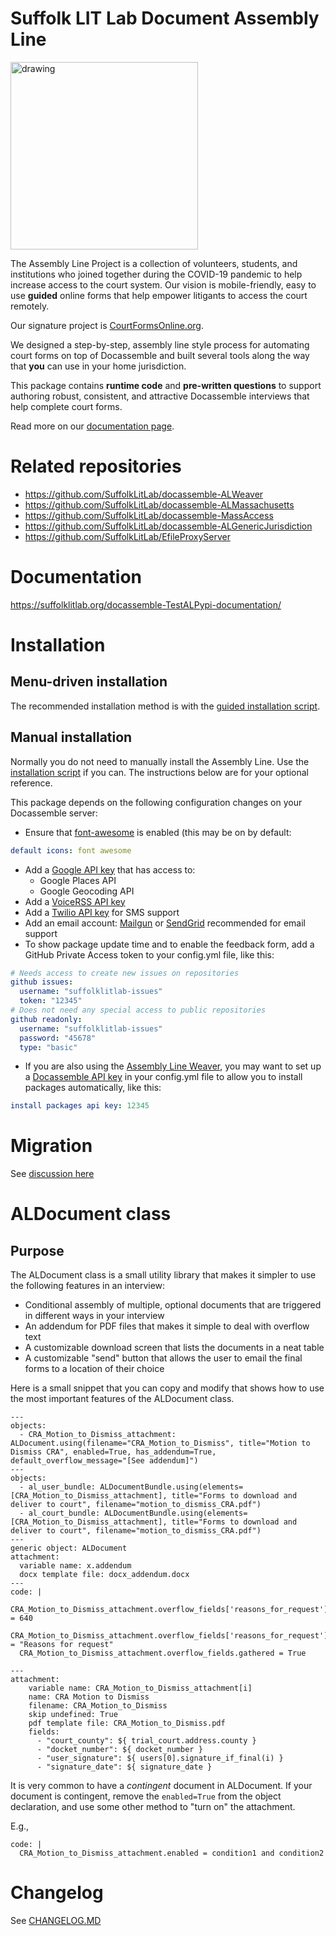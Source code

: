 # Suffolk LIT Lab Document Assembly Line

<img src="https://user-images.githubusercontent.com/7645641/142245862-c2eb02ab-3090-4e97-9653-bb700bf4c54d.png" alt="drawing" width="300" alt="work together" style="align: center;"/>

The Assembly Line Project is a collection of volunteers, students, and institutions who joined together
during the COVID-19 pandemic to help increase access to the court system. Our vision is mobile-friendly,
easy to use **guided** online forms that help empower litigants to access the court remotely.

Our signature project is [CourtFormsOnline.org](https://courtformsonline.org).

We designed a step-by-step, assembly line style process for automating court forms on top of Docassemble
and built several tools along the way that **you** can use in your home jurisdiction.

This package contains **runtime code** and **pre-written questions** to support authoring robust, 
consistent, and attractive Docassemble interviews that help complete court forms.

Read more on our [documentation page](https://suffolklitlab.org/docassemble-TestALPypi-documentation/).


# Related repositories

* https://github.com/SuffolkLitLab/docassemble-ALWeaver
* https://github.com/SuffolkLitLab/docassemble-ALMassachusetts
* https://github.com/SuffolkLitLab/docassemble-MassAccess
* https://github.com/SuffolkLitLab/docassemble-ALGenericJurisdiction
* https://github.com/SuffolkLitLab/EfileProxyServer

# Documentation

https://suffolklitlab.org/docassemble-TestALPypi-documentation/

# Installation

## Menu-driven installation

The recommended installation method is with the [guided installation script](https://suffolklitlab.org/docassemble-TestALPypi-documentation/docs/installation).

## Manual installation

Normally you do not need to manually install the Assembly Line. Use the [installation script](https://suffolklitlab.org/docassemble-TestALPypi-documentation/docs/installation)
if you can. The instructions below are for your optional reference.

This package depends on the following configuration changes on your Docassemble server:

* Ensure that [font-awesome](https://docassemble.org/docs/config.html#default%20icons) is enabled (this may be on by default:
```yaml
default icons: font awesome
```
* Add a [Google API key](https://docassemble.org/docs/config.html#google) that has access to:
    * Google Places API
    * Google Geocoding API
* Add a [VoiceRSS API key](https://docassemble.org/docs/config.html#voicerss)
* Add a [Twilio API key](https://docassemble.org/docs/config.html#twilio) for SMS support
* Add an email account: [Mailgun](https://docassemble.org/docs/config.html#mailgun%20api) or [SendGrid](https://docassemble.org/docs/config.html#sendgrid%20api) recommended for email support
* To show package update time and to enable the feedback form, add a GitHub Private Access token to your config.yml file, like this:
```yaml
# Needs access to create new issues on repositories
github issues:
  username: "suffolklitlab-issues"
  token: "12345"
# Does not need any special access to public repositories  
github readonly:
  username: "suffolklitlab-issues"
  password: "45678"
  type: "basic"
```
* If you are also using the [Assembly Line Weaver](https://github.com/SuffolkLITLab/docassemble-TestALPypiwizard), you may want to set up a [Docassemble API key](https://docassemble.org/docs/api.html#manage_api) in your config.yml file to allow you to install packages automatically, like this:
```yaml
install packages api key: 12345
```

# Migration

See [discussion here](https://github.com/SuffolkLITLab/docassemble-TestALPypi/issues/69)


# ALDocument class

## Purpose

The ALDocument class is a small utility library that makes it simpler to use the following features in an interview:

* Conditional assembly of multiple, optional documents that are triggered in different ways in your interview
* An addendum for PDF files that makes it simple to deal with overflow text
* A customizable download screen that lists the documents in a neat table
* A customizable "send" button that allows the user to email the final forms to a location of their choice

Here is a small snippet that you can copy and modify that shows how to use the most important features of the ALDocument class.

```
---
objects:
  - CRA_Motion_to_Dismiss_attachment: ALDocument.using(filename="CRA_Motion_to_Dismiss", title="Motion to Dismiss CRA", enabled=True, has_addendum=True, default_overflow_message="[See addendum]")  
---
objects:
  - al_user_bundle: ALDocumentBundle.using(elements=[CRA_Motion_to_Dismiss_attachment], title="Forms to download and deliver to court", filename="motion_to_dismiss_CRA.pdf")
  - al_court_bundle: ALDocumentBundle.using(elements=[CRA_Motion_to_Dismiss_attachment], title="Forms to download and deliver to court", filename="motion_to_dismiss_CRA.pdf")
---
generic object: ALDocument
attachment:
  variable name: x.addendum
  docx template file: docx_addendum.docx
---
code: |
  CRA_Motion_to_Dismiss_attachment.overflow_fields['reasons_for_request'].overflow_trigger = 640
  CRA_Motion_to_Dismiss_attachment.overflow_fields['reasons_for_request'].label = "Reasons for request"
  CRA_Motion_to_Dismiss_attachment.overflow_fields.gathered = True
  
---
attachment:
    variable name: CRA_Motion_to_Dismiss_attachment[i]
    name: CRA Motion to Dismiss
    filename: CRA_Motion_to_Dismiss
    skip undefined: True
    pdf template file: CRA_Motion_to_Dismiss.pdf
    fields: 
      - "court_county": ${ trial_court.address.county }
      - "docket_number": ${ docket_number }
      - "user_signature": ${ users[0].signature_if_final(i) }
      - "signature_date": ${ signature_date }
```

It is very common to have a *contingent* document in ALDocument. If your document is contingent, remove the `enabled=True` from the object declaration, and use
some other method to "turn on" the attachment.

E.g.,

```
code: |
  CRA_Motion_to_Dismiss_attachment.enabled = condition1 and condition2
```

# Changelog

See [CHANGELOG.MD](https://github.com/SuffolkLITLab/docassemble-TestALPypi/blob/main/CHANGELOG.md)
